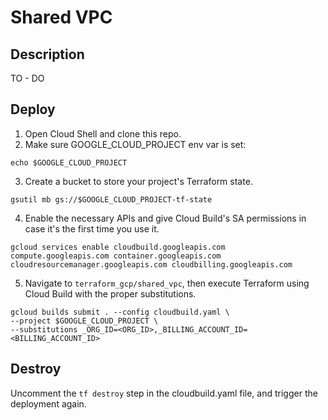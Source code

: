 # Shared VPC

## Description

TO - DO

## Deploy

1. Open Cloud Shell and clone this repo.
2. Make sure GOOGLE_CLOUD_PROJECT env var is set:
```
echo $GOOGLE_CLOUD_PROJECT
```

3. Create a bucket to store your project's Terraform state. 
```
gsutil mb gs://$GOOGLE_CLOUD_PROJECT-tf-state
```

4. Enable the necessary APIs and give Cloud Build's SA permissions in case it's the first time you use it.
```
gcloud services enable cloudbuild.googleapis.com compute.googleapis.com container.googleapis.com cloudresourcemanager.googleapis.com cloudbilling.googleapis.com
```

5. Navigate to `terraform_gcp/shared_vpc`, then execute Terraform using Cloud Build with the proper substitutions.
```
gcloud builds submit . --config cloudbuild.yaml \
--project $GOOGLE_CLOUD_PROJECT \
--substitutions _ORG_ID=<ORG_ID>,_BILLING_ACCOUNT_ID=<BILLING_ACCOUNT_ID>
```

## Destroy
Uncomment the `tf destroy` step in the cloudbuild.yaml file, and trigger the deployment again.
